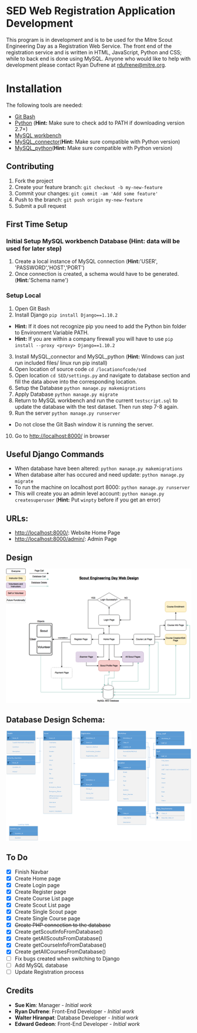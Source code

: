 # SED Web Registration Application Development

This program is in development and is to be used for the Mitre Scout Engineering Day as a Registration Web Service. The front end of the registration service and is written in HTML, JavaScript, Python and CSS; while to back end is done using MySQL. Anyone who would like to help with development please contact Ryan Dufrene at rdufrene@mitre.org.


# Installation

The following tools are needed:
- [Git Bash](https://git-for-windows.github.io/)
- [Python](https://www.python.org/downloads/) (**Hint:** Make sure to check add to PATH if downloading version 2.7+)
- [MySQL workbench](http://dev.mysql.com/downloads/workbench/)
- [MySQL_connector](https://dev.mysql.com/downloads/connector/c/6.0.html)(**Hint:** Make sure compatible with Python version)
- [MySQL_python](https://pypi.python.org/pypi/MySQL-python/1.2.5)(**Hint:** Make sure compatible with Python version)


## Contributing
1. Fork the project
2. Create your feature branch: `git checkout -b my-new-feature`
3. Commit your changes: `git commit -am 'Add some feature'`
4. Push to the branch: `git push origin my-new-feature`
5. Submit a pull request


## First Time Setup
### Initial Setup MySQL workbench Database (**Hint:** data will be used for later step)
1. Create a local instance of MySQL connection (**Hint:**'USER', 'PASSWORD','HOST','PORT')
2. Once connection is created, a schema would have to be generated.(**Hint:**'Schema name')


### Setup Local
1. Open Git Bash
2. Install Django `pip install Django==1.10.2`
  * **Hint:** If it does not recognize pip you need to add the Python bin folder to Environment Variable PATH.
  * **Hint:** If you are within a company firewall you will have to use `pip install --proxy <proxy> Django==1.10.2`
3. Install MySQL_connector and MySQL_python (**Hint:** Windows can just run included files/ linux run pip install)
4. Open location of source code `cd /locationofcode/sed`
5. Open location `cd SED/settings.py` and navigate to database section and fill the data above into the corresponding location.
6. Setup the Database `python manage.py makemigrations`
7. Apply Database `python manage.py migrate`
8. Return to MySQL workbench and run the current `testscript.sql` to update the database with the test dataset. Then run step 7-8 again.
9. Run the server `python manage.py runserver`
  * Do not close the Git Bash window it is running the server.
10. Go to [http://localhost:8000/](http://localhost:8000/) in browser


## Useful Django Commands

- When database have been altered: `python manage.py makemigrations`
- When database alter has occured and need update: `python manage.py migrate`
- To run the machine on localhost port 8000: `python manage.py runserver`
- This will create you an admin level account: `python manage.py createsuperuser` (**Hint:** Put `winpty` before if you get an error)


## URLs:

- [http://localhost:8000/](http://localhost:8000/): Website Home Page
- [http://localhost:8000/admin/](http://localhost:8000/admin/):	Admin Page


## Design

![ScoutEngineeringDayWebDesign.png](ScoutEngineeringDayWebDesign.png?raw=true "Scout Engineering Day Web Design")


## Database Design Schema:

![Relationship_Schema.png](Relationship_Schema.png?raw=true "Scout Engineering Day Database")


## To Do

- [x] Finish Navbar
- [x] Create Home page
- [x] Create Login page
- [x] Create Register page
- [x] Create Course List page
- [x] Create Scout List page
- [x] Create Single Scout page
- [x] Create Single Course page
- [x] ~~Create PHP connection to the database~~
- [x] Create getScoutInfoFromDatabase()
- [x] Create getAllScoutsFromDatabase()
- [x] Create getCourseInfoFromDatabase()
- [x] Create getAllCoursesFromDatabase()
- [ ] Fix bugs created when switching to Django
- [ ] Add MySQL database
- [ ] Update Registration process

## Credits

* **Sue Kim**: Manager - *Initial work*
* **Ryan Dufrene**: Front-End Developer - *Initial work*
* **Walter Hiranpat**: Database Developer - *Initial work*
* **Edward Gedeon**: Front-End Developer - *Initial work*

